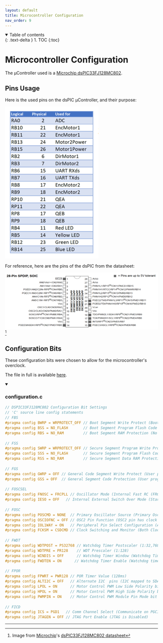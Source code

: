 ```yaml
---
layout: default
title: Microcontroller Configuration
nav_order: 9
---
```


<details open markdown="block">
  <summary>
    Table of contents
  </summary>
  {: .text-delta }
1. TOC
{:toc}
</details>

# Microcontroller Configuration
The µController used is a [Microchip dsPIC33FJ128MC802](https://www.microchip.com/en-us/product/dsPIC33FJ128MC802).

## Pins Usage
Here is the used pins on the dsPIC µController, and their purpose:  

<img src="assets/images/used_pins.png" height="500" />

For reference, here are the pins of the dsPIC from the datasheet:  

![dsPICpins](assets/images/dsPICpins.png)[^1]

## Configuration Bits
These configuration bits were chosen to allow for the microcontroller's overclock.

The file in full is available [here](https://github.com/DemonicTricycle/DemonicTricycle-ELECH309/blob/main/src/configuration.c).

<details open markdown="block">
  <summary>
    <h3>configuration.c</h3>
  </summary>

```c
// DSPIC33FJ128MC802 Configuration Bit Settings
// 'C' source line config statements
// FBS
#pragma config BWRP = WRPROTECT_OFF // Boot Segment Write Protect (Boot Segment may be written)
#pragma config BSS = NO_FLASH       // Boot Segment Program Flash Code Protection (No Boot program Flash segment)
#pragma config RBS = NO_RAM         // Boot Segment RAM Protection (No Boot RAM)

// FSS
#pragma config SWRP = WRPROTECT_OFF // Secure Segment Program Write Protect (Secure segment may be written)
#pragma config SSS = NO_FLASH       // Secure Segment Program Flash Code Protection (No Secure Segment)
#pragma config RSS = NO_RAM         // Secure Segment Data RAM Protection (No Secure RAM)

// FGS
#pragma config GWRP = OFF // General Code Segment Write Protect (User program memory is not write-protected)
#pragma config GSS = OFF  // General Segment Code Protection (User program memory is not code-protected)

// FOSCSEL
#pragma config FNOSC = FRCPLL // Oscillator Mode (Internal Fast RC (FRC))
#pragma config IESO = OFF   // Internal External Switch Over Mode (Start-up device with FRC, then automatically switch to user-selected oscillator source when ready)

// FOSC
#pragma config POSCMD = NONE  // Primary Oscillator Source (Primary Oscillator Disabled)
#pragma config OSCIOFNC = OFF // OSC2 Pin Function (OSC2 pin has clock out function)
#pragma config IOL1WAY = ON   // Peripheral Pin Select Configuration (Allow Only One Re-configuration)
#pragma config FCKSM = CSDCMD // Clock Switching and Monitor (Both Clock Switching and Fail-Safe Clock Monitor are disabled)

// FWDT
#pragma config WDTPOST = PS32768 // Watchdog Timer Postscaler (1:32,768)
#pragma config WDTPRE = PR128    // WDT Prescaler (1:128)
#pragma config WINDIS = OFF      // Watchdog Timer Window (Watchdog Timer in Non-Window mode)
#pragma config FWDTEN = ON      // Watchdog Timer Enable (Watchdog timer enabled/disabled by user software)

// FPOR
#pragma config FPWRT = PWR128 // POR Timer Value (128ms)
#pragma config ALTI2C = OFF   // Alternate I2C  pins (I2C mapped to SDA1/SCL1 pins)
#pragma config LPOL = ON      // Motor Control PWM Low Side Polarity bit (PWM module low side output pins have active-high output polarity)
#pragma config HPOL = ON      // Motor Control PWM High Side Polarity bit (PWM module high side output pins have active-high output polarity)
#pragma config PWMPIN = ON    // Motor Control PWM Module Pin Mode bit (PWM module pins controlled by PORT register at device Reset)

// FICD
#pragma config ICS = PGD1   // Comm Channel Select (Communicate on PGC1/EMUC1 and PGD1/EMUD1)
#pragma config JTAGEN = OFF // JTAG Port Enable (JTAG is Disabled)

```

</details>
  
----

[^1]: Image from [Microchip](https://www.microchip.com/en-us/product/dsPIC33FJ128MC802)'s [dsPIC33FJ128MC802 datasheet](https://ww1.microchip.com/downloads/aemDocuments/documents/OTH/ProductDocuments/DataSheets/70291G.pdf)
